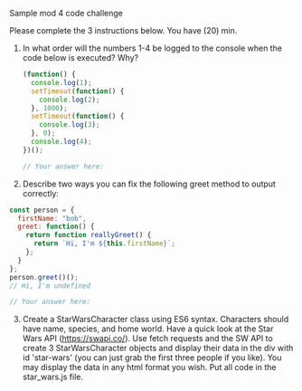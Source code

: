 Sample mod 4 code challenge

Please complete the 3 instructions below. You have (20) min.

1. In what order will the numbers 1-4 be logged to the console when the code below is executed? Why?

   ```js
   (function() {
     console.log(1);
     setTimeout(function() {
       console.log(2);
     }, 1000);
     setTimeout(function() {
       console.log(3);
     }, 0);
     console.log(4);
   })();
   ```

   ```js
   // Your answer here:
   ```

2) Describe two ways you can fix the following greet method to output correctly:

```js
const person = {
  firstName: "bob",
  greet: function() {
    return function reallyGreet() {
      return `Hi, I'm ${this.firstName}`;
    };
  }
};
person.greet()();
// Hi, I'm undefined
```

```js
// Your answer here:
```

3. Create a StarWarsCharacter class using ES6 syntax. Characters should have name, species, and home world. Have a quick look at the Star Wars API (https://swapi.co/). Use fetch requests and the SW API to create 3 StarWarsCharacter objects and display their data in the div with id 'star-wars' (you can just grab the first three people if you like). You may display the data in any html format you wish. Put all code in the star_wars.js file.
